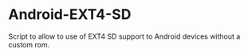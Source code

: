 # Android-EXT4-SD
Script to allow to use of EXT4 SD support to Android devices without a custom rom.
